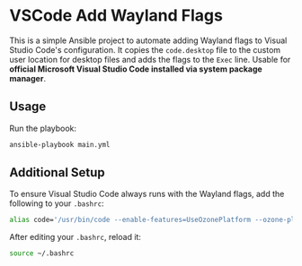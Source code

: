 # VSCode Add Wayland Flags
This is a simple Ansible project to automate adding Wayland flags to Visual Studio Code's configuration. It copies the `code.desktop` file to the custom user location for desktop files and adds the flags to the `Exec` line. Usable for **official Microsoft Visual Studio Code installed via system package manager**.

## Usage

Run the playbook:

```bash
ansible-playbook main.yml
```

## Additional Setup

To ensure Visual Studio Code always runs with the Wayland flags, add the following to your `.bashrc`:



```bash
alias code='/usr/bin/code --enable-features=UseOzonePlatform --ozone-platform=wayland'
```

After editing your `.bashrc`, reload it:

```bash
source ~/.bashrc
``` 

